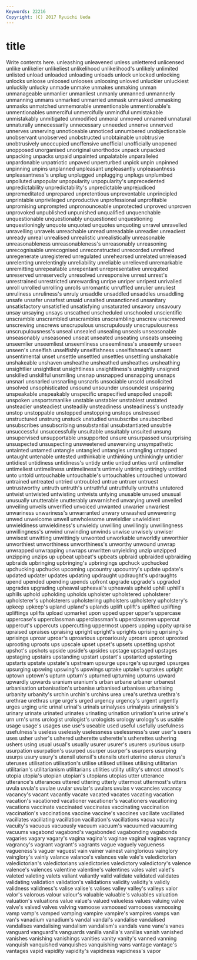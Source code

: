 ```yaml
---
Keywords: 22216 
Copyright: (C) 2017 Ryuichi Ueda
---
```


# title

Write contents here.
 unleashing unleavened unless unlettered unlicensed unlike unlikelier
unlikeliest unlikelihood unlikelihood's unlikely unlimited unlisted unload unloaded unloading unloads
unlock unlocked unlocking unlocks unloose unloosed unlooses unloosing unloved unluckier
unluckiest unluckily unlucky unmade unmake unmakes unmaking unman unmanageable unmanlier
unmanliest unmanly unmanned unmannerly unmanning unmans unmarked unmarried unmask unmasked
unmasking unmasks unmatched unmemorable unmentionable unmentionable's unmentionables unmerciful unmercifully unmindful
unmistakable unmistakably unmitigated unmodified unmoral unmoved unnamed unnatural unnaturally unnecessarily
unnecessary unneeded unnerve unnerved unnerves unnerving unnoticeable unnoticed unnumbered unobjectionable
unobservant unobserved unobstructed unobtainable unobtrusive unobtrusively unoccupied unoffensive unofficial unofficially
unopened unopposed unorganised unoriginal unorthodox unpack unpacked unpacking unpacks unpaid
unpainted unpalatable unparalleled unpardonable unpatriotic unpaved unperturbed unpick unpin unpinned
unpinning unpins unplanned unpleasant unpleasantly unpleasantness unpleasantness's unplug unplugged unplugging
unplugs unplumbed unpolluted unpopular unpopularity unpopularity's unprecedented unpredictability unpredictability's unpredictable
unprejudiced unpremeditated unprepared unpretentious unpreventable unprincipled unprintable unprivileged unproductive unprofessional
unprofitable unpromising unprompted unpronounceable unprotected unproved unproven unprovoked unpublished unpunished
unqualified unquenchable unquestionable unquestionably unquestioned unquestioning unquestioningly unquote unquoted unquotes
unquoting unravel unravelled unravelling unravels unreachable unread unreadable unreadier unreadiest
unready unreal unrealised unrealistic unrealistically unreasonable unreasonableness unreasonableness's unreasonably unreasoning
unrecognisable unrecognised unreconstructed unrecorded unrefined unregenerate unregistered unregulated unrehearsed unrelated
unreleased unrelenting unrelentingly unreliability unreliable unrelieved unremarkable unremitting unrepeatable unrepentant
unrepresentative unrequited unreserved unreservedly unresolved unresponsive unrest unrest's unrestrained unrestricted
unrewarding unripe unriper unripest unrivalled unroll unrolled unrolling unrolls unromantic
unruffled unrulier unruliest unruliness unruliness's unruly unsaddle unsaddled unsaddles unsaddling
unsafe unsafer unsafest unsaid unsalted unsanctioned unsanitary unsatisfactory unsatisfied unsatisfying
unsaturated unsavory unsavoury unsay unsaying unsays unscathed unscheduled unschooled unscientific
unscramble unscrambled unscrambles unscrambling unscrew unscrewed unscrewing unscrews unscrupulous unscrupulously
unscrupulousness unscrupulousness's unseal unsealed unsealing unseals unseasonable unseasonably unseasoned unseat
unseated unseating unseats unseeing unseemlier unseemliest unseemliness unseemliness's unseemly unseen
unseen's unselfish unselfishly unselfishness unselfishness's unsent unsentimental unset unsettle unsettled
unsettles unsettling unshakable unshakeable unshaven unsheathe unsheathed unsheathes unsheathing unsightlier
unsightliest unsightliness unsightliness's unsightly unsigned unskilled unskillful unsmiling unsnap unsnapped
unsnapping unsnaps unsnarl unsnarled unsnarling unsnarls unsociable unsold unsolicited unsolved
unsophisticated unsound unsounder unsoundest unsparing unspeakable unspeakably unspecific unspecified unspoiled
unspoilt unspoken unsportsmanlike unstable unstabler unstablest unstated unsteadier unsteadiest unsteadily
unsteadiness unsteadiness's unsteady unstop unstoppable unstopped unstopping unstops unstressed unstructured
unstrung unstuck unstudied unsubscribe unsubscribed unsubscribes unsubscribing unsubstantial unsubstantiated unsubtle
unsuccessful unsuccessfully unsuitable unsuitably unsuited unsung unsupervised unsupportable unsupported unsure
unsurpassed unsurprising unsuspected unsuspecting unsweetened unswerving unsympathetic untainted untamed untangle
untangled untangles untangling untapped untaught untenable untested unthinkable unthinking unthinkingly
untidier untidiest untidiness untidiness's untidy untie untied unties until untimelier
untimeliest untimeliness untimeliness's untimely untiring untiringly untitled unto untold untouchable
untouchable's untouchables untouched untoward untrained untreated untried untroubled untrue untruer
untruest untrustworthy untruth untruth's untruthful untruthfully untruths untutored untwist untwisted
untwisting untwists untying unusable unused unusual unusually unutterable unutterably unvarnished
unvarying unveil unveiled unveiling unveils unverified unvoiced unwanted unwarier unwariest
unwariness unwariness's unwarranted unwary unwashed unwavering unwed unwelcome unwell unwholesome
unwieldier unwieldiest unwieldiness unwieldiness's unwieldy unwilling unwillingly unwillingness unwillingness's unwind
unwinding unwinds unwise unwisely unwiser unwisest unwitting unwittingly unwonted unworkable
unworldly unworthier unworthiest unworthiness unworthiness's unworthy unwound unwrap unwrapped unwrapping
unwraps unwritten unyielding unzip unzipped unzipping unzips up upbeat upbeat's
upbeats upbraid upbraided upbraiding upbraids upbringing upbringing's upbringings upchuck upchucked
upchucking upchucks upcoming upcountry upcountry's update update's updated updater updates
updating updraught updraught's updraughts upend upended upending upends upfront upgrade
upgrade's upgraded upgrades upgrading upheaval upheaval's upheavals upheld uphill uphill's
uphills uphold upholding upholds upholster upholstered upholsterer upholsterer's upholsterers upholstering
upholsters upholstery upholstery's upkeep upkeep's upland upland's uplands uplift uplift's
uplifted uplifting upliftings uplifts upload upmarket upon upped upper upper's
uppercase uppercase's upperclassman upperclassman's upperclassmen uppercut uppercut's uppercuts uppercutting uppermost
uppers upping uppity upraise upraised upraises upraising upright upright's uprights
uprising uprising's uprisings uproar uproar's uproarious uproariously uproars uproot uprooted
uprooting uproots ups upscale upset upset's upsets upsetting upshot upshot's
upshots upside upside's upsides upstage upstaged upstages upstaging upstairs upstanding
upstart upstart's upstarted upstarting upstarts upstate upstate's upstream upsurge upsurge's
upsurged upsurges upsurging upswing upswing's upswings uptake uptake's uptakes uptight
uptown uptown's upturn upturn's upturned upturning upturns upward upwardly upwards
uranium uranium's urban urbane urbaner urbanest urbanisation urbanisation's urbanise urbanised
urbanises urbanising urbanity urbanity's urchin urchin's urchins urea urea's urethra
urethra's urethrae urethras urge urge's urged urgency urgency's urgent urgently
urges urging uric urinal urinal's urinals urinalyses urinalysis urinalysis's urinary
urinate urinated urinates urinating urination urination's urine urine's urn urn's
urns urologist urologist's urologists urology urology's us usable usage usage's
usages use use's useable used useful usefully usefulness usefulness's useless
uselessly uselessness uselessness's user user's users uses usher usher's ushered
usherette usherette's usherettes ushering ushers using usual usual's usually usurer
usurer's usurers usurious usurp usurpation usurpation's usurped usurper usurper's usurpers
usurping usurps usury usury's utensil utensil's utensils uteri uterine uterus
uterus's uteruses utilisation utilisation's utilise utilised utilises utilising utilitarian utilitarian's
utilitarianism utilitarians utilities utility utility's utmost utmost's utopia utopia's utopian
utopian's utopians utopias utter utterance utterance's utterances uttered uttering utterly
uttermost uttermost's utters uvula uvula's uvulae uvular uvular's uvulars uvulas
v vacancies vacancy vacancy's vacant vacantly vacate vacated vacates vacating
vacation vacation's vacationed vacationer vacationer's vacationers vacationing vacations vaccinate vaccinated
vaccinates vaccinating vaccination vaccination's vaccinations vaccine vaccine's vaccines vacillate vacillated
vacillates vacillating vacillation vacillation's vacillations vacua vacuity vacuity's vacuous vacuously
vacuum vacuum's vacuumed vacuuming vacuums vagabond vagabond's vagabonded vagabonding vagabonds
vagaries vagary vagary's vagina vagina's vaginae vaginal vaginas vagrancy vagrancy's
vagrant vagrant's vagrants vague vaguely vagueness vagueness's vaguer vaguest vain
vainer vainest vainglorious vainglory vainglory's vainly valance valance's valances vale
vale's valedictorian valedictorian's valedictorians valedictories valedictory valedictory's valence valence's valences
valentine valentine's valentines vales valet valet's valeted valeting valets valiant
valiantly valid validate validated validates validating validation validation's validations validity
validity's validly validness validness's valise valise's valises valley valley's valleys
valor valor's valorous valour valour's valuable valuable's valuables valuation valuation's
valuations value value's valued valueless values valuing valve valve's valved
valves valving vamoose vamoosed vamooses vamoosing vamp vamp's vamped vamping
vampire vampire's vampires vamps van van's vanadium vanadium's vandal vandal's
vandalise vandalised vandalises vandalising vandalism vandalism's vandals vane vane's vanes
vanguard vanguard's vanguards vanilla vanilla's vanillas vanish vanished vanishes vanishing
vanishings vanities vanity vanity's vanned vanning vanquish vanquished vanquishes vanquishing
vans vantage vantage's vantages vapid vapidity vapidity's vapidness vapidness's vapor
